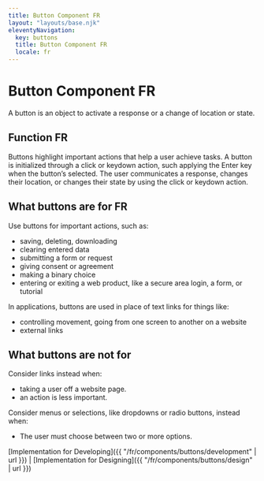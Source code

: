 ```yaml
---
title: Button Component FR
layout: "layouts/base.njk"
eleventyNavigation:
  key: buttons
  title: Button Component FR
  locale: fr
---
```


# Button Component FR

A button is an object to activate a response or a change of location or state. 

## Function FR

Buttons highlight important actions that help a user achieve tasks.
A button is initialized through a click or keydown action, such applying the Enter key when the button’s selected. The user communicates a response, changes their location, or changes their state by using the click or keydown action. 

## What buttons are for FR

Use buttons for important actions, such as:
- saving, deleting, downloading 
- clearing entered data 
- submitting a form or request
- giving consent or agreement
- making a binary choice
- entering or exiting a web product, like a secure area login, a form, or tutorial

In applications, buttons are used in place of text links for things like:   
- controlling movement, going from one screen to another on a website
- external links   

## What buttons are not for

Consider links instead when:
- taking a user off a website page.
- an action is less important.

Consider menus or selections, like dropdowns or radio buttons, instead when:
- The user must choose between two or more options.

[Implementation for Developing]({{ "/fr/components/buttons/development" | url }}) | [Implementation for Designing]({{ "/fr/components/buttons/design" | url }})
